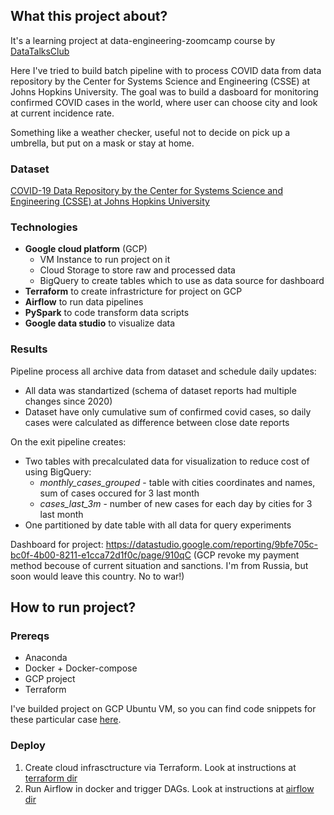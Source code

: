 ## What this project about? 
It's a learning project at data-engineering-zoomcamp course by [DataTalksClub](https://github.com/DataTalksClub/data-engineering-zoomcamp)

Here I've tried to build batch pipeline with to process COVID data from data repository by the Center for Systems Science and Engineering (CSSE) at Johns Hopkins University. The goal was to build a dasboard for monitoring confirmed COVID cases in the world, where user can choose city and look at current incidence rate.

Something like a weather checker, useful not to decide on pick up a umbrella, but put on a mask or stay at home.

### Dataset
[COVID-19 Data Repository by the Center for Systems Science and Engineering (CSSE) at Johns Hopkins University](https://github.com/CSSEGISandData/COVID-19/tree/master/csse_covid_19_data)

### Technologies
- **Google cloud platform** (GCP)
  - VM Instance to run project on it
  - Cloud Storage to store raw and processed data
  - BigQuery to create tables which to use as data source for dashboard 
- **Terraform** to create infrastricture for project on GCP
- **Airflow** to run data pipelines 
- **PySpark** to code transform data scripts
- **Google data studio** to visualize data 

### Results 
Pipeline process all archive data from dataset and schedule daily updates: 
- All data was standartized (schema of dataset reports had multiple changes since 2020)
- Dataset have only cumulative sum of confirmed covid cases, so daily cases were calculated as difference between close date reports

On the exit pipeline creates:
- Two tables with precalculated data for visualization to reduce cost of using BigQuery:
  - *monthly_cases_grouped* - table with cities coordinates and names, sum of cases occured for 3 last month
  - *cases_last_3m* - number of new cases for each day by cities for 3 last month
- One partitioned by date table with all data for query experiments

Dashboard for project: https://datastudio.google.com/reporting/9bfe705c-bc0f-4b00-8211-e1cca72d1f0c/page/910qC
(GCP revoke my payment method becouse of current situation and sanctions. 
I'm from Russia, but soon would leave this country. No to war!) 

## How to run project? 

### Prereqs
- Anaconda
- Docker + Docker-compose
- GCP project
- Terraform

I've builded project on GCP Ubuntu VM, so you can find code snippets for these particular case [here](https://github.com/technomonah/CSSE_data_de/blob/main/prereqs-setup.md).

### Deploy
1. Create cloud infrasctructure via Terraform. Look at instructions at [terraform dir](https://github.com/technomonah/CSSE_data_de/tree/main/terraform)
2. Run Airflow in docker and trigger DAGs. Look at instructions at [airflow dir](https://github.com/technomonah/CSSE_data_de/tree/main/airflow)

